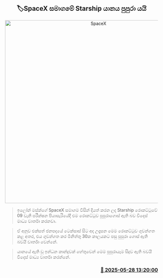 <p align='center'><b><h2 align='center' title='SpaceX's Starship explodes'>🏷SpaceX සමාගමේ Starship යානය පුපුරා යයි</h2></b></p>
<p align='center'><img src='https://helakuru.sgp1.cdn.digitaloceanspaces.com/esana/images/lib/spacex-rocat.jpg' width='600' alt='SpaceX's Starship explodes'></p>

> ඉලෝන් මස්ක්ගේ SpaceX සමාගම විසින් දියත් කරන ලද Starship රොකට්ටුවේ 09 වැනි පරීක්ෂන පියාසැරියේදී ‍එම රොකට්ටුව පුපුරාගොස් ඇති බව විදෙස් මාධ්‍ය වාර්තා කරනවා.

> ඒ අනුව එක්සත් ජනපදයේ ටෙක්සාස් සිට අද උදෑසන මෙම රොකට්ටුව ගුවන්ගත කළ අතර, එය ගුවන්ගත කර මිනිත්තු 30ක කාලයකට පසු පුපුරා ගොස් ඇති බවයි වාර්තා වෙන්නේ.

> යානයේ ඇති වූ ඉන්ධන කාන්දුවක් හේතුවෙන් මෙම පුපුරායෑම සිදුව ඇති බවයි විදෙස් මාධ්‍ය වාර්තා කරන්නේ.



<h3 align='right'><a href='https://www.helakuru.lk/esana/p/110496/'>📅 2025-05-28 13:20:00</a></h3>

